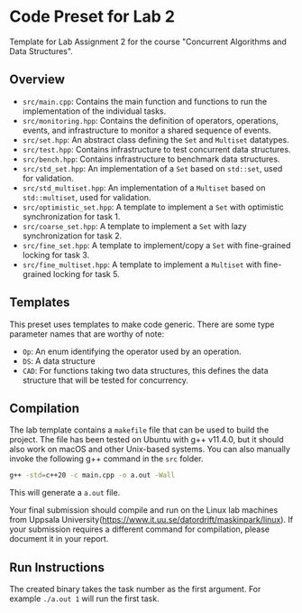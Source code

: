 # Code Preset for Lab 2

Template for Lab Assignment 2 for the course "Concurrent Algorithms and Data Structures".

## Overview

* `src/main.cpp`: Contains the main function and functions to run the implementation of the individual tasks.
* `src/monitoring.hpp`: Contains the definition of operators, operations, events, and infrastructure to monitor a shared sequence of events.
* `src/set.hpp`: An abstract class defining the `Set` and `Multiset` datatypes.
* `src/test.hpp`: Contains infrastructure to test concurrent data structures.
* `src/bench.hpp`: Contains infrastructure to benchmark data structures.
* `src/std_set.hpp`: An implementation of a `Set` based on `std::set`, used for validation.
* `src/std_multiset.hpp`: An implementation of a `Multiset` based on `std::multiset`, used for validation.
* `src/optimistic_set.hpp`: A template to implement a `Set` with optimistic synchronization for task 1.
* `src/coarse_set.hpp`: A template to implement a `Set` with lazy synchronization for task 2.
* `src/fine_set.hpp`: A template to implement/copy a `Set` with fine-grained locking for task 3.
* `src/fine_multiset.hpp`: A template to implement a `Multiset` with fine-grained locking for task 5.

## Templates

This preset uses templates to make code generic. There are some type parameter names that are worthy of note:
* `Op`: An enum identifying the operator used by an operation.
* `DS`: A data structure
* `CAD`: For functions taking two data structures, this defines the data structure that will be tested for concurrency.

## Compilation

The lab template contains a `makefile` file that can be used to build the project. The file has been tested on Ubuntu with g++ v11.4.0, but it should also work on macOS and other Unix-based systems. You can also manually invoke the following g++ command in the `src` folder.

```bash
g++ -std=c++20 -c main.cpp -o a.out -Wall
```

This will generate a `a.out` file.

Your final submission should compile and run on the Linux lab machines from Uppsala University(https://www.it.uu.se/datordrift/maskinpark/linux). If your submission requires a different command for compilation, please document it in your report.

## Run Instructions

The created binary takes the task number as the first argument. For example `./a.out 1` will run the first task.
